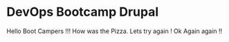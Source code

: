 # DevOps Bootcamp Drupal
Hello Boot Campers !!! How was the Pizza. Lets try again ! Ok Again again !!

